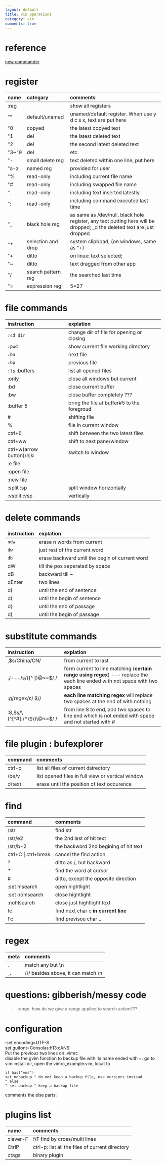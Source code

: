 ```yaml
---
layout: default
title: vim operations
category: vim
comments: true
---
```


# reference
[new commander](http://www.aichengxu.com/view/1461288)

# register
name |categary | comments
:---|:---|:---
:reg||show all registers
""|default/unamed| unamed/default register. When use y d c s x, text are put here
"0|copyed| the latest copyed text
"1|del| the latest deleted text
"2|del| the second latest deleted text
"3~"9|del|etc.
"-|small delete reg|text deleted within one line, put here
"a-z|named reg| provided for user
"%|read-only| including current file name
"#|read-only| including swapped file name
".|read-only| including text inserted latestly
":|read-only| including command executed last time
"\_|black hole reg| as same as /dev/null, black hole register, any text putting here will be dropped; \_d the deleted text are just dropped
"\*|selection and drop| system clipboad, (on windows, same as "+)
"+|ditto| on linux: text selected; 
"~|ditto| text dragged from other app
"/|search pattern reg| the searched last time
"=|expression reg| 5\*27

# file commands
instruction | explation
:---|:---
`:cd dir` | change dir of file for opening or closing
`:pwd` | show current file working directory
`:bn` | next file
`:bp` | previous file
`:ls` :buffers | list all opened files
:only | close all windows but current
:bd | close current buffer
:bw | close buffer completely ???  
:buffer 5 | bring the file at buffer#5 to the foregroud
\# | shifting file  
% | file in current window  
ctrl+6 | shift between the two latest files
ctrl+ww | shift to next pane/window  
ctrl+w(arrow button)/hjkl | switch to window  
:e file |  
:open file |  
:new file |  
:split :sp | split window horizontally
:vsplit :vsp | vertically

# delete commands
instruction | explation
:---|:---
`ndw` | erase n words from current
`dw` | just rest of the current word
`db` | erase backward until the begin of current word
dW | till the pos seperated by space
dB | backward till ~
dEnter | two lines
d) | until the end of sentence
d( | until the begin of sentence
d} | until the end of passage
d{ | until the begin of passage

# substitute commands
instruction | explation
:---|:---
,$s/China/CN/ | from current to last
,/---/s/\([^ ])\@<=$/  / | form current to line matching (**certain range using regex**) --- replace the each line ended with not space with two spaces
:g/regex/s/  $// | **each line matching regex** will replace two spaces at the end of with nothing
:8,$s/\(^[^#].\*\S\)\@<=$/  / |from line 8 to end, add two spaces to line end which is not ended with space and not started with # 

# file plugin : bufexplorer  
| command | comments |
|:---|:---|
ctrl-p | list all files of current dsirectory
\\be/v | list opened files in full view or vertical window
d/text | erase until the position of text occurence

# find
| command | comments |
|:---|:---|
| /str | find str |
| /str/e2 | the 2nd last of hit text |
| /str/b-2 | the backword 2nd begining of hit text |
| ctrl+C \| ctrl+break | cancel the find action |
| ? | ditto as /, but backward |
| * | find the word at cursor |
| # | ditto, except the opposite direction |
| :set hlsearch | open hightlight |
| :set nohlsearch | close hightlight |
| :nohlsearch | close just hightlight text |
fc | find next char c **in current line** 
Fc | find previsou char ..

# regex
meta | comments 
:---|:---
. | match any but \n  
\_. | /// besides above, it can match \n  

# questions: gibberish/messy code
> range: how do we give a range applied to search action???

# configuration
:set encoding=UTF-8  
set guifont=Consolas:h13:cANSI  
Put the previous two lines on .vimrc  
disable the gvim function to backup file with its name ended with ~. 
go to vim install dir, open the vimrc_example.vim, locat to  

```vimscript
if has("vms") 
set nobackup " do not keep a backup file, use versions instead 
" else 
" set backup " keep a backup file 
```
comments the else parts:

# plugins list
| name | comments |
|:---|:---|
clever-F| f/F find by cross/multi lines
CtrlP| ctrl-p: list all the files of current directory
ctags| binary plugin
